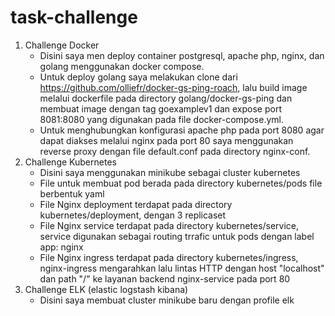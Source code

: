 # task-challenge
1. Challenge Docker
   * Disini saya men deploy container postgresql, apache php, nginx, dan golang menggunakan docker compose.
   * Untuk deploy golang saya melakukan clone dari https://github.com/olliefr/docker-gs-ping-roach, lalu build image melalui dockerfile pada directory golang/docker-gs-ping
     dan membuat image dengan tag goexamplev1 dan expose port 8081:8080 yang digunakan pada file docker-compose.yml.
   * Untuk menghubungkan konfigurasi apache php pada port 8080 agar dapat diakses melalui nginx pada port 80 saya menggunakan reverse proxy dengan file default.conf pada
     directory nginx-conf.
2. Challenge Kubernetes
   * Disini saya menggunakan minikube sebagai cluster kubernetes
   * File untuk membuat pod berada pada directory kubernetes/pods file berbentuk yaml
   * File Nginx deployment terdapat pada directory kubernetes/deployment, dengan 3 replicaset
   * File Nginx service terdapat pada directory kubernetes/service, service digunakan sebagai routing trrafic untuk pods dengan label app: nginx
   * File Nginx ingress terdapat pada directory kubernetes/ingress, nginx-ingress mengarahkan lalu lintas HTTP dengan host "localhost" dan path "/" ke layanan backend nginx-service pada port 80
3. Challenge ELK (elastic logstash kibana)
   * Disini saya membuat cluster minikube baru dengan profile elk
   

